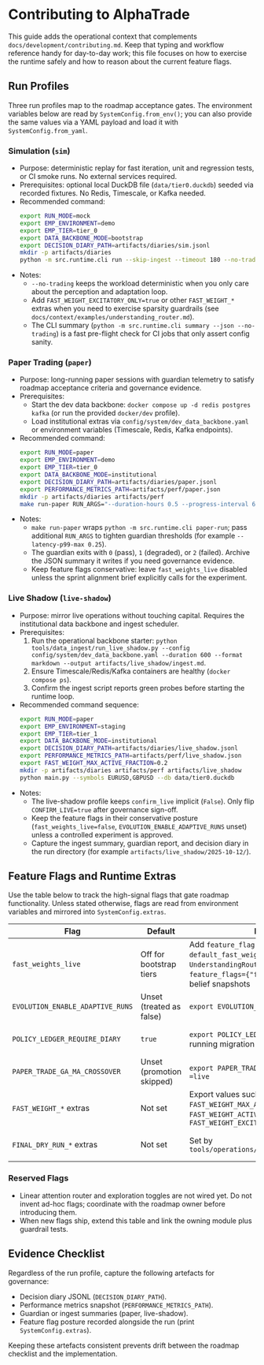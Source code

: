 # Contributing to AlphaTrade

This guide adds the operational context that complements `docs/development/contributing.md`. Keep that typing and workflow reference handy for day-to-day work; this file focuses on how to exercise the runtime safely and how to reason about the current feature flags.

## Run Profiles

Three run profiles map to the roadmap acceptance gates. The environment variables below are read by `SystemConfig.from_env()`; you can also provide the same values via a YAML payload and load it with `SystemConfig.from_yaml`.

### Simulation (`sim`)
- Purpose: deterministic replay for fast iteration, unit and regression tests, or CI smoke runs. No external services required.
- Prerequisites: optional local DuckDB file (`data/tier0.duckdb`) seeded via recorded fixtures. No Redis, Timescale, or Kafka needed.
- Recommended command:
  ```sh
  export RUN_MODE=mock
  export EMP_ENVIRONMENT=demo
  export EMP_TIER=tier_0
  export DATA_BACKBONE_MODE=bootstrap
  export DECISION_DIARY_PATH=artifacts/diaries/sim.jsonl
  mkdir -p artifacts/diaries
  python -m src.runtime.cli run --skip-ingest --timeout 180 --no-trading
  ```
- Notes:
  - `--no-trading` keeps the workload deterministic when you only care about the perception and adaptation loop.
  - Add `FAST_WEIGHT_EXCITATORY_ONLY=true` or other `FAST_WEIGHT_*` extras when you need to exercise sparsity guardrails (see `docs/context/examples/understanding_router.md`).
  - The CLI summary (`python -m src.runtime.cli summary --json --no-trading`) is a fast pre-flight check for CI jobs that only assert config sanity.

### Paper Trading (`paper`)
- Purpose: long-running paper sessions with guardian telemetry to satisfy roadmap acceptance criteria and governance evidence.
- Prerequisites:
  - Start the dev data backbone: `docker compose up -d redis postgres kafka` (or run the provided `docker/dev` profile).
  - Load institutional extras via `config/system/dev_data_backbone.yaml` or environment variables (Timescale, Redis, Kafka endpoints).
- Recommended command:
  ```sh
  export RUN_MODE=paper
  export EMP_ENVIRONMENT=demo
  export EMP_TIER=tier_0
  export DATA_BACKBONE_MODE=institutional
  export DECISION_DIARY_PATH=artifacts/diaries/paper.jsonl
  export PERFORMANCE_METRICS_PATH=artifacts/perf/paper.json
  mkdir -p artifacts/diaries artifacts/perf
  make run-paper RUN_ARGS="--duration-hours 0.5 --progress-interval 60 --report-path artifacts/perf/paper_guardian.json"
  ```
- Notes:
  - `make run-paper` wraps `python -m src.runtime.cli paper-run`; pass additional `RUN_ARGS` to tighten guardian thresholds (for example `--latency-p99-max 0.25`).
  - The guardian exits with `0` (pass), `1` (degraded), or `2` (failed). Archive the JSON summary it writes if you need governance evidence.
  - Keep feature flags conservative: leave `fast_weights_live` disabled unless the sprint alignment brief explicitly calls for the experiment.

### Live Shadow (`live-shadow`)
- Purpose: mirror live operations without touching capital. Requires the institutional data backbone and ingest scheduler.
- Prerequisites:
  1. Run the operational backbone starter: `python tools/data_ingest/run_live_shadow.py --config config/system/dev_data_backbone.yaml --duration 600 --format markdown --output artifacts/live_shadow/ingest.md`.
  2. Ensure Timescale/Redis/Kafka containers are healthy (`docker compose ps`).
  3. Confirm the ingest script reports green probes before starting the runtime loop.
- Recommended command sequence:
  ```sh
  export RUN_MODE=paper
  export EMP_ENVIRONMENT=staging
  export EMP_TIER=tier_1
  export DATA_BACKBONE_MODE=institutional
  export DECISION_DIARY_PATH=artifacts/diaries/live_shadow.jsonl
  export PERFORMANCE_METRICS_PATH=artifacts/perf/live_shadow.json
  export FAST_WEIGHT_MAX_ACTIVE_FRACTION=0.2
  mkdir -p artifacts/diaries artifacts/perf artifacts/live_shadow
  python main.py --symbols EURUSD,GBPUSD --db data/tier0.duckdb
  ```
- Notes:
  - The live-shadow profile keeps `confirm_live` implicit (`False`). Only flip `CONFIRM_LIVE=true` after governance sign-off.
  - Keep the feature flags in their conservative posture (`fast_weights_live=false`, `EVOLUTION_ENABLE_ADAPTIVE_RUNS` unset) unless a controlled experiment is approved.
  - Capture the ingest summary, guardian report, and decision diary in the run directory (for example `artifacts/live_shadow/2025-10-12/`).

## Feature Flags and Runtime Extras

Use the table below to track the high-signal flags that gate roadmap functionality. Unless stated otherwise, flags are read from environment variables and mirrored into `SystemConfig.extras`.

| Flag | Default | How to enable | Scope | Notes |
| --- | --- | --- | --- | --- |
| `fast_weights_live` | Off for bootstrap tiers | Add `feature_flag: fast_weights_live` with `default_fast_weights_enabled: true` in `UnderstandingRouterConfig`, or supply `feature_flags={"fast_weights_live": true}` in belief snapshots | Understanding loop (`src/understanding/router.py`, `src/orchestration/alpha_trade_loop.py`) | Gate fast-weight adapters. Keep disabled until governance approves experimentation; see the config examples in `docs/context/examples/understanding_router.md`. |
| `EVOLUTION_ENABLE_ADAPTIVE_RUNS` | Unset (treated as false) | `export EVOLUTION_ENABLE_ADAPTIVE_RUNS=1` | Evolution orchestration (`src/evolution/feature_flags.py`, `src/thinking/adaptation/evolution_manager.py`) | Enables adaptive evolution cycles. Leave off in sim/paper runs unless you are exercising the evolution readiness playbooks. |
| `POLICY_LEDGER_REQUIRE_DIARY` | `true` | `export POLICY_LEDGER_REQUIRE_DIARY=false` when running migration scripts | Policy ledger (`src/governance/policy_ledger.py`) | Controls whether promotions require matching decision diary evidence. Only disable for backfills with a clear audit trail. |
| `PAPER_TRADE_GA_MA_CROSSOVER` | Unset (promotion skipped) | `export PAPER_TRADE_GA_MA_CROSSOVER=paper` or `=live` | GA promotion tooling (`src/evolution/experiments/promotion.py`) | Dictates the target status for GA champions. Use `paper` to stage paper-only tactics, `live` only after governance review. |
| `FAST_WEIGHT_*` extras | Not set | Export values such as `FAST_WEIGHT_MAX_ACTIVE_FRACTION=0.2`, `FAST_WEIGHT_ACTIVATION_THRESHOLD=1.1`, `FAST_WEIGHT_EXCITATORY_ONLY=true` | Fast-weight controller (`src/thinking/adaptation/fast_weights.py`) | Tune sparsity and stability constraints. Recommended during live-shadow rehearsals to keep activations sparse. |
| `FINAL_DRY_RUN_*` extras | Not set | Set by `tools/operations/final_dry_run_orchestrator.py` | Final dry-run harness (`src/runtime/final_dry_run_support.py`) | When present, these paths are mirrored onto `DECISION_DIARY_PATH` and `PERFORMANCE_METRICS_PATH` automatically. |

### Reserved Flags
- Linear attention router and exploration toggles are not wired yet. Do not invent ad-hoc flags; coordinate with the roadmap owner before introducing them.
- When new flags ship, extend this table and link the owning module plus guardrail tests.

## Evidence Checklist

Regardless of the run profile, capture the following artefacts for governance:
- Decision diary JSONL (`DECISION_DIARY_PATH`).
- Performance metrics snapshot (`PERFORMANCE_METRICS_PATH`).
- Guardian or ingest summaries (paper, live-shadow).
- Feature flag posture recorded alongside the run (print `SystemConfig.extras`).

Keeping these artefacts consistent prevents drift between the roadmap checklist and the implementation.
